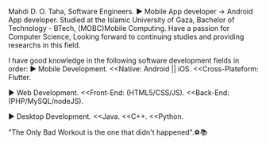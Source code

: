 Mahdi D. O. Taha, Software Engineers.
► Mobile App developer -> Android App developer.
Studied at the Islamic University of Gaza,
Bachelor of Technology - BTech, (MOBC)Mobile Computing.
Have a passion for Computer Science, Looking forward to continuing
studies and providing researchs in this field.

I have good knowledge in the following software development fields in order:
► Mobile Development.
<<Native: Android || iOS.
<<Cross-Plateform: Flutter.

► Web Development.
<<Front-End: (HTML5/CSS/JS).
<<Back-End: (PHP/MySQL/nodeJS).

► Desktop Development.
<<Java.
<<C++.
<<Python.

"The Only Bad Workout is the one that didn't happened".⚽📚
